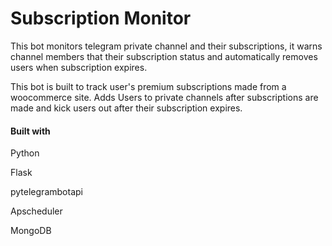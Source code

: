 # Subscription Monitor

This bot monitors telegram private channel and their subscriptions, it warns channel members that their subscription status and automatically removes users when subscription expires.

This bot is built to track user's premium subscriptions made from a woocommerce site.
Adds Users to private channels after subscriptions are made and kick users out after their subscription expires.

#### Built with

Python

Flask

pytelegrambotapi

Apscheduler

MongoDB
